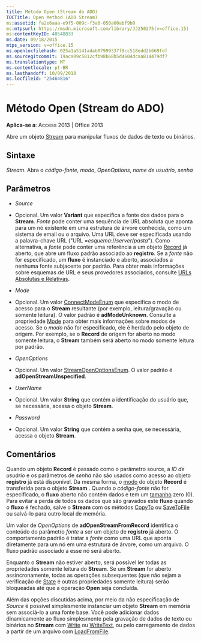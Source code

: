 ```yaml
---
title: Método Open (Stream do ADO)
TOCTitle: Open Method (ADO Stream)
ms:assetid: fa2e6aaa-e9f5-009c-f3a0-050a00abf9b0
ms:mtpsurl: https://msdn.microsoft.com/library/JJ250275(v=office.15)
ms:contentKeyID: 48548833
ms.date: 09/18/2015
mtps_version: v=office.15
ms.openlocfilehash: 025a1a5141adab07999337f9cc518edd2b669fdf
ms.sourcegitcommit: 19aca09c5812cfb98b68b5d4604dcaa814479df7
ms.translationtype: MT
ms.contentlocale: pt-BR
ms.lasthandoff: 10/09/2018
ms.locfileid: "25464816"
---
```

# <a name="open-method-ado-stream"></a>Método Open (Stream do ADO)


**Aplica-se a**: Access 2013 | Office 2013


Abre um objeto [Stream](stream-object-ado.md) para manipular fluxos de dados de texto ou binários.

## <a name="syntax"></a>Sintaxe

*Stream*. Abra o *código-fonte*, *modo*, *OpenOptions*, *nome de usuário*, *senha*

## <a name="parameters"></a>Parâmetros

  - *Source*

  - Opcional. Um valor **Variant** que especifica a fonte dos dados para o **Stream**. *Fonte* pode conter uma sequência de URL absoluta que aponta para um nó existente em uma estrutura de árvore conhecida, como um sistema de email ou o arquivo. Uma URL deve ser especificada usando a palavra-chave URL ("URL =*esquema*://*server*/*pasta*"). Como alternativa, a *fonte* pode conter uma referência a um objeto [Record](record-object-ado.md) já aberto, que abre um fluxo padrão associado ao **registro**. Se a *fonte* não for especificado, um **fluxo** é instanciado e aberto, associados a nenhuma fonte subjacente por padrão. Para obter mais informações sobre esquemas de URL e seus provedores associados, consulte [URLs Absolutas e Relativas](absolute-and-relative-urls.md).

  - *Mode*

  - Opcional. Um valor [ConnectModeEnum](connectmodeenum.md) que especifica o modo de acesso para o **Stream** resultante (por exemplo, leitura/gravação ou somente leitura). O valor padrão é **adModeUnknown**. Consulte a propriedade [Mode](mode-property-ado.md) para obter mais informações sobre modos de acesso. Se o *modo* não for especificado, ele é herdado pelo objeto de origem. Por exemplo, se o **Record** de origem for aberto no modo somente leitura, o **Stream** também será aberto no modo somente leitura por padrão.

  - *OpenOptions*

  - Opcional. Um valor [StreamOpenOptionsEnum](streamopenoptionsenum.md). O valor padrão é **adOpenStreamUnspecified**.

  - *UserName*

  - Opcional. Um valor **String** que contém a identificação do usuário que, se necessária, acessa o objeto **Stream**.

  - *Password*

  - Opcional. Um valor **String** que contém a senha que, se necessária, acessa o objeto **Stream**.

## <a name="remarks"></a>Comentários

Quando um objeto **Record** é passado como o parâmetro source, a *ID de usuário* e os parâmetros de *senha* não são usados como acesso ao objeto **registro** já está disponível. Da mesma forma, o [modo](mode-property-ado.md) do objeto **Record** é transferida para o objeto **Stream** . Quando o *código-fonte* não for especificado, o **fluxo** aberto não contém dados e tem um [tamanho](https://msdn.microsoft.com/library/jj250128\(v=office.15\)) zero (0). Para evitar a perda de todos os dados que são gravados este **fluxo** quando o **fluxo** é fechado, salve o **Stream** com os métodos [CopyTo](copyto-method-ado.md) ou [SaveToFile](savetofile-method-ado.md) ou salvá-lo para outro local de memória.

Um valor de *OpenOptions* de **adOpenStreamFromRecord** identifica o conteúdo do parâmetro *fonte* a ser um objeto de **registro** já aberto. O comportamento padrão é tratar a *fonte* como uma URL que aponta diretamente para um nó em uma estrutura de árvore, como um arquivo. O fluxo padrão associado a esse nó será aberto.

Enquanto o **Stream** não estiver aberto, será possível ler todas as propriedades somente leitura do **Stream**. Se um **Stream** for aberto assincronamente, todas as operações subsequentes (que não sejam a verificação de [State](state-property-ado.md) e outras propriedades somente leitura) serão bloqueadas até que a operação **Open** seja concluída.

Além das opções discutidas acima, por meio da não especificação de *Source* é possível simplesmente instanciar um objeto **Stream** em memória sem associá-lo a uma fonte base. Você pode adicionar dados dinamicamente ao fluxo simplesmente pela gravação de dados de texto ou binários no **Stream** com [Write](write-method-ado.md) ou [WriteText](writetext-method-ado.md), ou pelo carregamento de dados a partir de um arquivo com [LoadFromFile](loadfromfile-method-ado.md).

